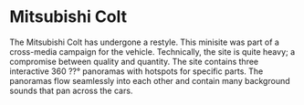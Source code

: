 <!--
  id: 2204
  slug: mitsubishi-colt
  type: fortpolio
  excerpt: <p>Lead developer for the new Colt site. A Flash site with lots of video interwoven with content. And a scrollable panoramic video with 3D sound.</p>
  categories: framework, Flash
  tags: 3D, Actionscript, video
  clients: Lukkien
  collaboration: Olaf Gremie
  prizes: 
  thumbnail: newcolt4.jpg
  image: newcolt4.jpg
  images: newcolt4.jpg, newcolt.jpg, newcolt0.jpg, newcolt1.jpg, newcolt2.jpg, newcolt3.jpg
  inCv: true
  inPortfolio: true
  dateFrom: 2008-08-01
  dateTo: 2008-10-01
-->

# Mitsubishi Colt

<p>The Mitsubishi Colt has undergone a restyle. This minisite was part of a cross-media campaign for the vehicle. Technically, the site is quite heavy; a compromise between quality and quantity. The site contains three interactive 360 ??° panoramas with hotspots for specific parts. The panoramas flow seamlessly into each other and contain many background sounds that pan across the cars.</p>